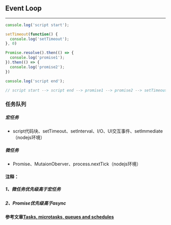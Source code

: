 ## Event Loop
---

```javascript
console.log('script start');

setTimeout(function() {
  console.log('setTimeout');
}, 0)

Promise.resolve().then(() => {
  console.log('promise1');
}).then(() => {
  console.log('promise2');
})

console.log('script end');

// script start --> script end --> promise1 --> promise2 --> setTimeout
```

### 任务队列

##### 宏任务  
* script代码块、setTimeout、setInterval、I/O、UI交互事件、setImmediate（nodejs环境）

##### 微任务
* Promise、MutaionOberver、process.nextTick（nodejs环境）

#### 注释：  
##### 1、微任务优先级高于宏任务  
##### 2、Promise优先级高于async

#### 参考文章[Tasks, microtasks, queues and schedules](https://jakearchibald.com/2015/tasks-microtasks-queues-and-schedules/)


           

